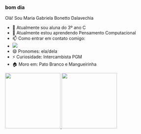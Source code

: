 ### bom dia

Olá! Sou Maria Gabriela Bonetto Dalavechia

- 🔭 Atualmente sou aluna do 3º ano C 
- 🌱 Atualmente estou aprendendo Pensamento Computacional
- 📫 Como entrar em contato comigo:
- <a href="https://instagram.com/_maria.a.gabriela_" target="_blank"><img loading="lazy" src="https://img.shields.io/badge/-Instagram-%23E4405F?style=for-the-badge&logo=instagram&logoColor=white" target="_blank"></a>
- 😄 Pronomes: ela/dela
- ⚡ Curiosidade: Intercambista PGM
- 🏠 Moro em: Pato Branco e Mangueirinha

<div>
<a href="https://github.com/MaryGaby27">
<img loading="lazy" height="180em" src="https://github-readme-stats.vercel.app/api/top-langs/?username=MaryGaby27&layout=compact&langs_count=7&theme=dracula"/>
<img loading="lazy" height="180em" src="https://github-readme-stats.vercel.app/api?username=MaryGaby27&show_icons=true&theme=dracula&include_all_commits=true&count_private=true"/>
</div>


